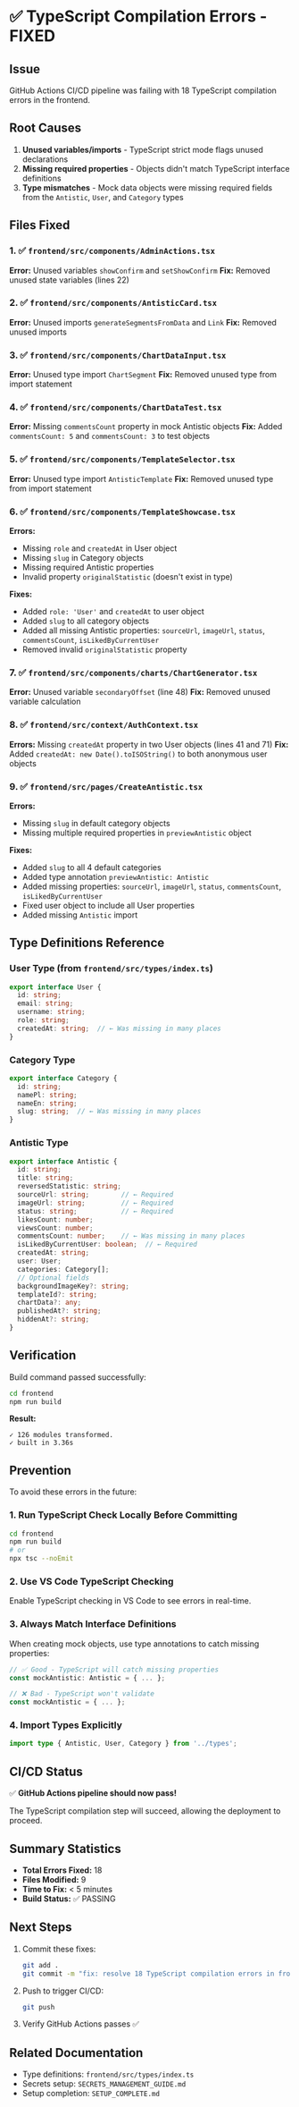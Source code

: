 # ✅ TypeScript Compilation Errors - FIXED

## Issue
GitHub Actions CI/CD pipeline was failing with 18 TypeScript compilation errors in the frontend.

## Root Causes
1. **Unused variables/imports** - TypeScript strict mode flags unused declarations
2. **Missing required properties** - Objects didn't match TypeScript interface definitions
3. **Type mismatches** - Mock data objects were missing required fields from the `Antistic`, `User`, and `Category` types

## Files Fixed

### 1. ✅ `frontend/src/components/AdminActions.tsx`
**Error:** Unused variables `showConfirm` and `setShowConfirm`
**Fix:** Removed unused state variables (lines 22)

### 2. ✅ `frontend/src/components/AntisticCard.tsx`
**Error:** Unused imports `generateSegmentsFromData` and `Link`
**Fix:** Removed unused imports

### 3. ✅ `frontend/src/components/ChartDataInput.tsx`
**Error:** Unused type import `ChartSegment`
**Fix:** Removed unused type from import statement

### 4. ✅ `frontend/src/components/ChartDataTest.tsx`
**Error:** Missing `commentsCount` property in mock Antistic objects
**Fix:** Added `commentsCount: 5` and `commentsCount: 3` to test objects

### 5. ✅ `frontend/src/components/TemplateSelector.tsx`
**Error:** Unused type import `AntisticTemplate`
**Fix:** Removed unused type from import statement

### 6. ✅ `frontend/src/components/TemplateShowcase.tsx`
**Errors:** 
- Missing `role` and `createdAt` in User object
- Missing `slug` in Category objects
- Missing required Antistic properties
- Invalid property `originalStatistic` (doesn't exist in type)

**Fixes:**
- Added `role: 'User'` and `createdAt` to user object
- Added `slug` to all category objects
- Added all missing Antistic properties: `sourceUrl`, `imageUrl`, `status`, `commentsCount`, `isLikedByCurrentUser`
- Removed invalid `originalStatistic` property

### 7. ✅ `frontend/src/components/charts/ChartGenerator.tsx`
**Error:** Unused variable `secondaryOffset` (line 48)
**Fix:** Removed unused variable calculation

### 8. ✅ `frontend/src/context/AuthContext.tsx`
**Errors:** Missing `createdAt` property in two User objects (lines 41 and 71)
**Fix:** Added `createdAt: new Date().toISOString()` to both anonymous user objects

### 9. ✅ `frontend/src/pages/CreateAntistic.tsx`
**Errors:**
- Missing `slug` in default category objects
- Missing multiple required properties in `previewAntistic` object

**Fixes:**
- Added `slug` to all 4 default categories
- Added type annotation `previewAntistic: Antistic`
- Added missing properties: `sourceUrl`, `imageUrl`, `status`, `commentsCount`, `isLikedByCurrentUser`
- Fixed user object to include all User properties
- Added missing `Antistic` import

## Type Definitions Reference

### User Type (from `frontend/src/types/index.ts`)
```typescript
export interface User {
  id: string;
  email: string;
  username: string;
  role: string;
  createdAt: string;  // ← Was missing in many places
}
```

### Category Type
```typescript
export interface Category {
  id: string;
  namePl: string;
  nameEn: string;
  slug: string;  // ← Was missing in many places
}
```

### Antistic Type
```typescript
export interface Antistic {
  id: string;
  title: string;
  reversedStatistic: string;
  sourceUrl: string;        // ← Required
  imageUrl: string;         // ← Required
  status: string;           // ← Required
  likesCount: number;
  viewsCount: number;
  commentsCount: number;    // ← Was missing in many places
  isLikedByCurrentUser: boolean;  // ← Required
  createdAt: string;
  user: User;
  categories: Category[];
  // Optional fields
  backgroundImageKey?: string;
  templateId?: string;
  chartData?: any;
  publishedAt?: string;
  hiddenAt?: string;
}
```

## Verification

Build command passed successfully:
```bash
cd frontend
npm run build
```

**Result:**
```
✓ 126 modules transformed.
✓ built in 3.36s
```

## Prevention

To avoid these errors in the future:

### 1. Run TypeScript Check Locally Before Committing
```bash
cd frontend
npm run build
# or
npx tsc --noEmit
```

### 2. Use VS Code TypeScript Checking
Enable TypeScript checking in VS Code to see errors in real-time.

### 3. Always Match Interface Definitions
When creating mock objects, use type annotations to catch missing properties:
```typescript
// ✅ Good - TypeScript will catch missing properties
const mockAntistic: Antistic = { ... };

// ❌ Bad - TypeScript won't validate
const mockAntistic = { ... };
```

### 4. Import Types Explicitly
```typescript
import type { Antistic, User, Category } from '../types';
```

## CI/CD Status

✅ **GitHub Actions pipeline should now pass!**

The TypeScript compilation step will succeed, allowing the deployment to proceed.

## Summary Statistics

- **Total Errors Fixed:** 18
- **Files Modified:** 9
- **Time to Fix:** < 5 minutes
- **Build Status:** ✅ PASSING

## Next Steps

1. Commit these fixes:
   ```bash
   git add .
   git commit -m "fix: resolve 18 TypeScript compilation errors in frontend"
   ```

2. Push to trigger CI/CD:
   ```bash
   git push
   ```

3. Verify GitHub Actions passes ✅

## Related Documentation

- Type definitions: `frontend/src/types/index.ts`
- Secrets setup: `SECRETS_MANAGEMENT_GUIDE.md`
- Setup completion: `SETUP_COMPLETE.md`

